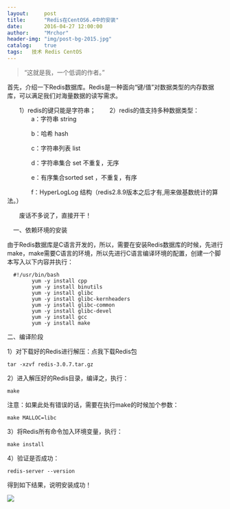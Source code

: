 ```yaml
---
layout:     post
title:      "Redis在CentOS6.4中的安装"
date:       2016-04-27 12:00:00
author:     "Mrchor"
header-img: "img/post-bg-2015.jpg"
catalog:	true
tags:	技术 Redis CentOS
---
```


> “这就是我，一个低调的作者。”



首先，介绍一下Redis数据库。Redis是一种面向“键/值”对数据类型的内存数据库，可以满足我们对海量数据的读写需求。

　　1）redis的键只能是字符串；
　　2）redis的值支持多种数据类型：
  　　　　a：字符串 string

  　　　　b：哈希 hash

  　　　　c：字符串列表 list

  　　　　d：字符串集合 set 不重复，无序

  　　　　e：有序集合sorted set  ，不重复，有序

  　　　　f：HyperLogLog 结构（redis2.8.9版本之后才有,用来做基数统计的算法。）

　　废话不多说了，直接开干！
  
  　一、依赖环境的安装

  由于Redis数据库是C语言开发的，所以，需要在安装Redis数据库的时候，先进行make，make需要C语言的环境，所以先进行C语言编译环境的配置，创建一个脚本写入以下内容并执行：
  
	  #!/usr/bin/bash
			yum -y install cpp
			yum -y install binutils
			yum -y install glibc
			yum -y install glibc-kernheaders
			yum -y install glibc-common
			yum -y install glibc-devel
			yum -y install gcc
			yum -y install make
			
二、编译阶段

1）对下载好的Redis进行解压：点我下载Redis包

	tar -xzvf redis-3.0.7.tar.gz
	
2）进入解压好的Redis目录，编译之，执行：

	make
	
注意：如果此处有错误的话，需要在执行make的时候加个参数：

	make MALLOC=libc
	
3）将Redis所有命令加入环境变量，执行：

	make install
	
4）验证是否成功：

	redis-server --version
	
得到如下结果，说明安装成功！

![](http://images2015.cnblogs.com/blog/656602/201604/656602-20160427190013189-1896465871.png)
